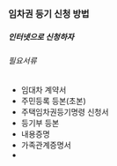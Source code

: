 ### 임차권 등기 신청 방법

##### 인터넷으로 신청하자

###### 필요서류
* 임대차 계약서
* 주민등록 등본(초본)
* 주택임차권등기명령 신청서
* 등기부 등본
* 내용증명
* 가족관계증명서
* 
